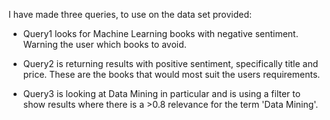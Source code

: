 I have made three queries, to use on the data set provided:
 * Query1 looks for Machine Learning books with negative sentiment. Warning the user which books to avoid.

 * Query2 is returning results with positive sentiment, specifically title and price. These are the books that would most suit the users requirements.

 * Query3 is looking at Data Mining in particular and is using a filter to show results where there is a >0.8 relevance for the term 'Data Mining'.
